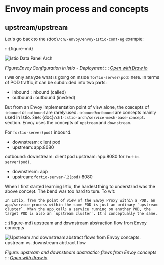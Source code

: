 # Envoy main process and concepts

## upstream/upstream

Let's go back to the {doc}`/ch2-envoy/envoy-istio-conf-eg` example:


:::{figure-md}

<img src="/ch1-istio-arch/istio-data-panel-arch.assets/istio-data-panel-arch.drawio.svg" alt="Istio Data Panel Arch">

*Figure:Envoy Configuration in Istio - Deployment*
:::
*[Open with Draw.io](https://app.diagrams.net/?ui=sketch#Uhttps%3A%2F%2Fistio-insider.mygraphql.com%2Fzh_CN%2Flatest%2F_images%2Fistio-data-panel-arch.drawio.svg)*


I will only analyze what is going on inside `fortio-server(pod)` here. In terms of POD traffic, it can be subdivided into two parts:
 - inbound : inbound (called)
 - outbound : outbound (invoked)

But from an Envoy implementation point of view alone, the concepts of `inbound` or `outbound` are rarely used. `inbound`/`outbound` are concepts mainly used in Istio. See: {doc}`/ch1-istio-arch/service-mesh-base-concept`.
 section. Envoy uses the concepts of `upstream` and `downstream`.  

For `fortio-server(pod)` inbound.
  - downstream: client pod
  - upstream: app:8080

outbound: downstream: client pod upstream: app:8080 for `fortio-server(pod)`.
 - downstream: app
 - upstream: `fortio-server-l2(pod)`:8080

When I first started learning Istio, the hardest thing to understand was the above concept. The bend was too hard to turn. To wit:

```{attention}
In Istio, from the point of view of the Envoy Proxy within a POD, an app/service process within the same POD is just an ordinary `upstream cluster`. When the app calls a service running on another POD, the target POD is also an `upstream cluster`. It's conceptually the same.
```

:::{figure-md} upstream and downstream abstraction flow from Envoy concepts

<img src="/ch2-envoy/envoy-high-level-flow/envoy-high-level-flow.assets/envoy-high-level-flow-abstract.drawio.svg" alt="Upstream and downstream abstract flows from Envoy concepts. upstream vs. downstream abstract flow">

*Figure: upstream and downstream abstraction flows from Envoy concepts*
:::
*[Open with Draw.io](https://app.diagrams.net/?ui=sketch#Uhttps%3A%2F%2Fistio-insider.mygraphql.com%2Fzh_CN%2Flatest%2F_images%2Fenvoy-high-level-flow-abstract.drawio.svg)*






